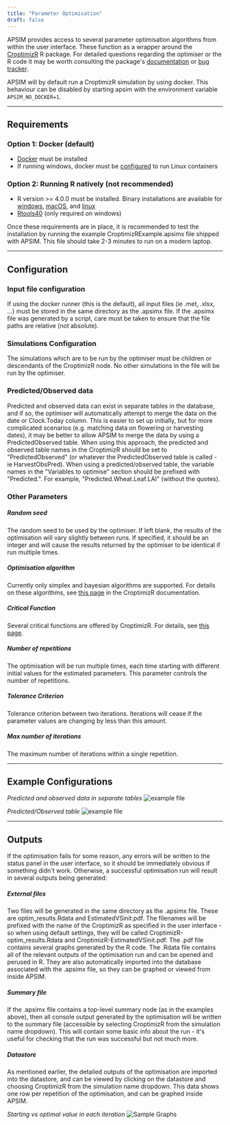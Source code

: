 ```yaml
---
title: "Parameter Optimisation"
draft: false
---
```


APSIM provides access to several parameter optimisation algorithms from within the user interface. These function as a wrapper around the [CroptimizR](https://sticsrpacks.github.io/CroptimizR/) R package. For detailed questions regarding the optimiser or the R code it may be worth consulting the package's [documentation](https://sticsrpacks.github.io/CroptimizR/) or [bug tracker](https://github.com/SticsRPacks/CroptimizR/issues).

APSIM will by default run a CroptimizR simulation by using docker. This behaviour can be disabled by starting apsim with the environment variable `APSIM_NO_DOCKER=1`.

---

## Requirements

### Option 1: Docker (default)

- [Docker](https://docs.docker.com/engine/install/) must be installed
- If running windows, docker must be [configured](https://docs.docker.com/desktop/windows/#switch-between-windows-and-linux-containers) to run Linux containers

### Option 2: Running R natively (not recommended)

- R version >= 4.0.0 must be installed. Binary installations are available for [windows](https://cran.r-project.org/bin/windows/base/), [macOS](https://cran.r-project.org/bin/macosx/), and [linux](https://cran.r-project.org/bin/linux/)
- [Rtools40](https://cran.r-project.org/bin/windows/Rtools/) (only required on windows)

Once these requirements are in place, it is recommended to test the installation by running the example CroptimizRExample.apsimx file shipped with APSIM. This file should take 2-3 minutes to run on a modern laptop.

---

## Configuration

### Input file configuration

If using the docker runner (this is the default), all input files (ie .met, .xlsx, ...) must be stored in the same directory as the .apsimx file. If the .apsimx file was generated by a script, care must be taken to ensure that the file paths are relative (not absolute).

### Simulations Configuration

The simulations which are to be run by the optimiser must be children or descendants of the CroptimizR node. No other simulations in the file will be run by the optimiser.

### Predicted/Observed data

Predicted and observed data can exist in separate tables in the database, and if so, the optimiser will automatically attempt to merge the data on the date or Clock.Today column. This is easier to set up initially, but for more complicated scenarios (e.g. matching data on flowering or harvesting dates), it may be better to allow APSIM to merge the data by using a PredictedObserved table. When using this approach, the predicted and observed table names in the CroptimizR should be set to "PredictedObserved" (or whatever the PredictedObserved table is called - ie HarvestObsPred). When using a predicted/observed table, the variable names in the "Variables to optimise" section should be prefixed with "Predicted.". For example, "Predicted.Wheat.Leaf.LAI" (without the quotes).

### Other Parameters

##### Random seed

The random seed to be used by the optimiser. If left blank, the results of the optimisation will vary slightly between runs. If specified, it should be an integer and will cause the results returned by the optimiser to be identical if run multiple times.

##### Optimisation algorithm

Currently only simplex and bayesian algorithms are supported. For details on these algorithms, see [this page](https://sticsrpacks.github.io/CroptimizR/articles/Available_parameter_estimation_algorithms.html) in the CroptimizR documentation.

##### Critical Function

Several critical functions are offered by CroptimizR. For details, see [this page](https://sticsrpacks.github.io/CroptimizR/reference/ls_criteria.html).

##### Number of repetitions

The optimisation will be run multiple times, each time starting with different initial values for the estimated parameters. This parameter controls the number of repetitions.

##### Tolerance Criterion

Tolerance criterion between two iterations. Iterations will cease if the parameter values are changing by less than this amount.

##### Max number of iterations

The maximum number of iterations within a single repetition.

---
## Example Configurations

*Predicted and observed data in separate tables*
![example file](/images/Usage.CroptimizR.ExampleFile.png)

*Predicted/Observed table*
![example file](/images/Usage.CroptimizR.ExampleFile.POTable.png)

---
## Outputs

If the optimisation fails for some reason, any errors will be written to the status panel in the user interface, so it should be immediately obvious if something didn't work. Otherwise, a successful optimisation run will result in several outputs being generated:

##### External files

Two files will be generated in the same directory as the .apsimx file. These are optim_results.Rdata and EstimatedVSinit.pdf. The filenames will be prefixed with the name of the CroptimizR as specified in the user interface - so when using default settings, they will be called CroptimizR-optim_results.Rdata and CroptimizR-EstimatedVSinit.pdf. The .pdf file contains several graphs generated by the R code. The .Rdata file contains all of the relevant outputs of the optimisation run and can be opened and perused in R. They are also automatically imported into the database associated with the .apsimx file, so they can be graphed or viewed from inside APSIM.

##### Summary file

If the .apsimx file contains a top-level summary node (as in the examples above), then all console output generated by the optimisation will be written to the summary file (accessible by selecting CroptimizR from the simulation name dropdown). This will contain some basic info about the run - it's useful for checking that the run was successful but not much more.

##### Datastore

As mentioned earlier, the detailed outputs of the optimisation are imported into the datastore, and can be viewed by clicking on the datastore and choosing CroptimizR from the simulation name dropdown. This data shows one row per repetition of the optimisation, and can be graphed inside APSIM.

*Starting vs optimal value in each iteration*
![Sample Graphs](/images/Usage.CroptimizR.Graphs.png)